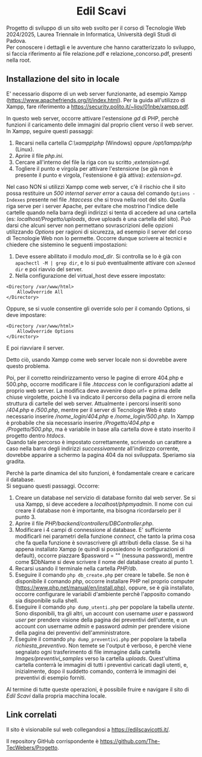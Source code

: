 <h1 align="center">Edil Scavi</h1>

Progetto di sviluppo di un sito web svolto per il corso di Tecnologie Web 2024/2025, Laurea Triennale in Informatica,
Università degli Studi di Padova.  
Per conoscere i dettagli e le avventure che hanno caratterizzato lo sviluppo, si faccia riferimento ai file relazione.pdf e relazione_concorso.pdf, presenti nella root.

## Installazione del sito in locale

E' necessario  disporre di un web server funzionante, ad esempio Xampp (https://www.apachefriends.org/it/index.html).
Per la guida all'utilizzo di Xampp, fare riferimento a https://security.polito.it/~lioy/01nbe/xampp.pdf.

In questo web server, occorre attivare l'estensione _gd_ di PHP, perchè funzioni il caricamento delle immagini dal proprio client verso il web server.\
In Xampp, seguire questi passaggi:
1) Recarsi nella cartella _C:\xampp\php_ (Windows) oppure _/opt/lampp/php_ (Linux).
2) Aprire il file _php.ini_.
3) Cercare all'interno del file la riga con su scritto _;extension=gd_.
4) Togliere il punto e virgola per attivare l'estensione (se già non è presente il punto e virgola, l'estensione è già attiva): _extension=gd_.

Nel caso NON si utilizzi Xampp come web server, c'è il rischio che il sito possa restituire un _500 internal server error_ a causa del comando ```Options -Indexes``` presente nel file _.htaccess_ che si trova nella root del sito. Quella riga serve per i server Apache, per evitare che mostrino l'indice delle cartelle quando nella barra degli indirizzi si tenta di accedere ad una cartella (es: _localhost/Progetto/uploads_, dove uploads è una cartella del sito). Può darsi che alcuni server non permettano sovrascrizioni delle opzioni utilizzando _Options_ per ragioni di sicurezza, ad esempio il server del corso di Tecnologie Web non lo permette. Occorre dunque scrivere ai tecnici e chiedere che sistemino le seguenti impostazioni:
1) Deve essere abilitato il modulo _mod_dir_. Si controlla se lo è già con ```apachectl -M | grep dir```, e lo si può eventualmente attivare con ```a2enmod dir``` e poi riavvio del server.
2) Nella configurazione del virtual_host deve essere impostato:
```
<Directory /var/www/html> 
    AllowOverride All
</Directory>  
```
Oppure, se si vuole consentire gli override solo per il comando Options, si deve impostare:
```
<Directory /var/www/html>
    AllowOverride Options
</Directory>
```
E poi riavviare il server.

Detto ciò, usando Xampp come web server locale non si dovrebbe avere questo problema.

Poi, per il corretto reindirizzamento verso le pagine di errore 404.php e 500.php, occorre modificare il file _.htaccess_ con le configurazioni adatte al proprio web server. La modifica deve avvenire dopo _url=_ e prima delle chiuse virgolette, poichè lì va indicato il percorso della pagina di errore nella struttura di cartelle del web server. Attualmente i percorsi inseriti sono _/404.php_ e _/500.php_, mentre per il server di Tecnologie Web è stato necessario inserire _/nome_login/404.php_ e _/nome_login/500.php_. In Xampp è probabile che sia necessario inserire _/Progetto/404.php_ e _/Progetto/500.php_, ma è variabile in base alla cartella dove è stato inserito il progetto dentro _htdocs_.\
Quando tale percorso è impostato correttamente, scrivendo un carattere a caso nella barra degli indirizzi _successivamente_ all'indirizzo corrente, dovrebbe apparire a schermo la pagina 404 da noi sviluppata. Speriamo sia gradita.

Perchè la parte dinamica del sito funzioni, è fondamentale creare e caricare il database.  
Si seguano questi passaggi. Occorre:
1) Creare un database nel servizio di database fornito dal web server. Se si usa Xampp, si deve accedere a _localhost/phpmyadmin_. Il nome con cui creare il database non è importante, ma bisogna ricordarselo per il punto 3.
2) Aprire il file _PHP/backend/controllers/DBController.php_.
3) Modificare i 4 campi di connessione al database. E' sufficiente modificarli nei parametri della funzione _connect_, che tanto la prima cosa che fa quella funzione è sovrascrivere gli attributi della classe. Se si ha appena installato Xampp (e quindi si possiedono le configurazioni di default), occorre piazzare $password = "" (nessuna password), mentre come $DbName si deve scrivere il nome del database creato al punto 1.
4) Recarsi usando il terminale nella cartella _PHP/db_.
5) Eseguire il comando ```php db_create.php``` per creare le tabelle. Se non è disponibile il comando _php_, occorre installare PHP nel proprio computer (https://www.php.net/manual/en/install.php), oppure, se è già installato, occorre configurare le variabili d'ambiente perchè l'apposito comando sia disponibile sulla shell.
6) Eseguire il comando ```php dump_utenti.php``` per popolare la tabella _utente_. Sono disponibili, tra gli altri, un account con username _user_ e password _user_ per prendere visione della pagina dei preventivi dell'utente, e un account con username _admin_ e password _admin_ per prendere visione della pagina dei preventivi dell'amministratore.
7) Eseguire il comando ```php dump_preventivi.php``` per popolare la tabella _richiesta_preventivo_. Non temete se l'output è verboso, è perchè viene segnalato ogni trasferimento di file immagine dalla cartella _Images/preventivi_samples_ verso la cartella _uploads_. Quest'ultima cartella conterrà le immagini di tutti i preventivi caricati dagli utenti, e, inizialmente, dopo il suddetto comando, conterrà le immagini dei preventivi di esempio forniti.

Al termine di tutte queste operazioni, è possibile fruire e navigare il sito di _Edil Scavi_ dalla propria macchina locale.


## Link correlati

Il sito è visionabile sul web collegandosi a https://edilscavicotti.it/.

Il repository GitHub corrispondente è https://github.com/The-TecWebers/Progetto.
